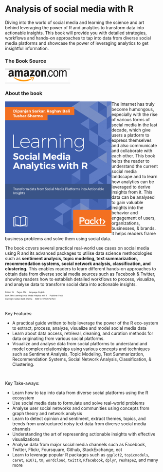 # Analysis of social media with R

Diving into the world of social media and learning the science and art behind leveraging the power of R and analytics to transform data into actionable insights. This book will provide you with detailed strategies, workflows and hands-on approaches to tap into data from diverse social media platforms and showcase the power of leveraging analytics to get insightful information.


### The Book Source
<table style="width:100%" >
  <tr>
    <td><a target="_blank"  href="https://www.amazon.com/Learning-Social-Media-Analytics-R/dp/1787127524/ref=sr_1_1?ie=UTF8&qid=1498661417&sr=8-1&keywords=learning+social+media+analytics+with+r">
      <img src="./image_gallery/amazon_logo.png" alt="amazon" align="left"/>
    </a></td>
  </tr>
</table>

### About the book
<a target="_blank" href="#">
  <img src="./image_gallery/front_cover.png" alt="Book Cover" width="350" align="left"/>
</a>
The Internet has truly become humongous, especially with the rise of various forms of social media in the last decade, which give users a platform to express themselves and also communicate and collaborate with each other. This book helps the reader to understand the current social media landscape and to learn how analytics can be leveraged to derive insights from it. This data can be analysed to gain valuable insights into the behavior and engagement of users, organizations, businesses, & brands. It helps readers frame business problems and solve them using social data.

The book covers several practical real-world use cases on social media using R and its advanced packages to utilise data science methodologies such as **sentiment analysis, topic modeling, text summarization, recommendation systems, social network analysis, classification, and clustering.** This enables readers to learn different hands-on approaches to obtain data from diverse social media sources such as Facebook & Twitter, showing readers how to establish detailed workflows to process, visualize, and analyse data to transform social data into actionable insights.

<div style='font-size:0.5em;'><sup>
Edition: 1st &emsp; Pages: 394 &emsp; Language: English<br/>
Book Title: Learning Social Media Analytics with R &emsp; Publisher: Packt<br/>
Copyright: Sarkar, Bali & Sharma &emsp; ISBN 13: 9781787127524<br/>
</div>


<br/>

Key Features:
 - A practical guide written to help leverage the power of the R eco-system to extract, process, analyze, visualize and model social media data
 - Learn about data access, retrieval, cleaning, and curation methods for data originating from various social platforms.
 - Visualize and analyse data from social platforms to understand and model complex relationships using various concepts and techniques such as Sentiment Analysis, Topic Modeling, Text Summarization, Recommendation Systems, Social Network Analysis, Classification, & Clustering.

<br/>

Key Take-aways:
 - Learn how to tap into data from diverse social platforms using the R ecosystem
 - Use social media data to formulate and solve real-world problems
 - Analyse user social networks and communities using concepts from graph theory and network analysis
 - Learn to detect opinion and sentiment, extract themes, topics, and trends from unstructured noisy text data from diverse social media channels
 - Understanding the art of representing actionable insights with effective visualizations
 - Analyse data from major social media channels such as Facebook, Twitter, Flickr, Foursquare, Github, StackExchange, ect
 - Learn to leverage popular R packages such as `ggplot2`, `topicmodels`, `caret`, `e1071`, `tm`, `wordcloud`, `twittR`, `Rfacebook`, `dplyr`, `reshape2`, and many more
